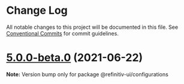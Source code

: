 # Change Log

All notable changes to this project will be documented in this file.
See [Conventional Commits](https://conventionalcommits.org) for commit guidelines.

# [5.0.0-beta.0](https://git.sami.int.thomsonreuters.com/elf/refinitiv-ui/compare/@refinitiv-ui/configurations@5.0.0-alpha.4...@refinitiv-ui/configurations@5.0.0-beta.0) (2021-06-22)

**Note:** Version bump only for package @refinitiv-ui/configurations
